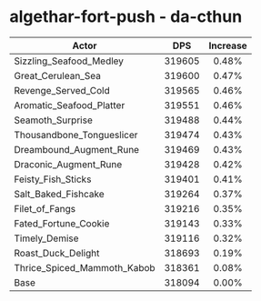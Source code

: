 # algethar-fort-push - da-cthun
| Actor | DPS | Increase |
|---|:---:|:---:|
|Sizzling_Seafood_Medley|319605|0.48%|
|Great_Cerulean_Sea|319600|0.47%|
|Revenge_Served_Cold|319565|0.46%|
|Aromatic_Seafood_Platter|319551|0.46%|
|Seamoth_Surprise|319488|0.44%|
|Thousandbone_Tongueslicer|319474|0.43%|
|Dreambound_Augment_Rune|319469|0.43%|
|Draconic_Augment_Rune|319428|0.42%|
|Feisty_Fish_Sticks|319401|0.41%|
|Salt_Baked_Fishcake|319264|0.37%|
|Filet_of_Fangs|319216|0.35%|
|Fated_Fortune_Cookie|319143|0.33%|
|Timely_Demise|319116|0.32%|
|Roast_Duck_Delight|318693|0.19%|
|Thrice_Spiced_Mammoth_Kabob|318361|0.08%|
|Base|318094|0.00%|
